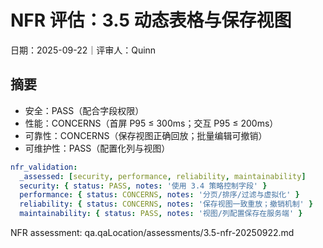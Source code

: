 # NFR 评估：3.5 动态表格与保存视图

日期：2025-09-22｜评审人：Quinn

## 摘要

- 安全：PASS（配合字段权限）
- 性能：CONCERNS（首屏 P95 ≤ 300ms；交互 P95 ≤ 200ms）
- 可靠性：CONCERNS（保存视图正确回放；批量编辑可撤销）
- 可维护性：PASS（配置化列与视图）

```yaml
nfr_validation:
  _assessed: [security, performance, reliability, maintainability]
  security: { status: PASS, notes: '使用 3.4 策略控制字段' }
  performance: { status: CONCERNS, notes: '分页/排序/过滤与虚拟化' }
  reliability: { status: CONCERNS, notes: '保存视图一致重放；撤销机制' }
  maintainability: { status: PASS, notes: '视图/列配置保存在服务端' }
```

NFR assessment: qa.qaLocation/assessments/3.5-nfr-20250922.md

